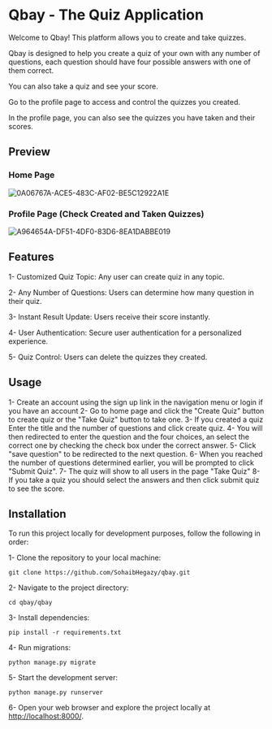 # Qbay - The Quiz Application

Welcome to Qbay! This platform allows you to create and take quizzes.

Qbay is designed to help you create a quiz of your own with any number of questions,
each question should have four possible answers with one of them correct.

You can also take a quiz and see your score.

Go to the profile page to access and control the quizzes you created.

In the profile page, you can also see the quizzes you have taken and their scores.

## Preview

### Home Page

![0A06767A-ACE5-483C-AF02-BE5C12922A1E](https://github.com/user-attachments/assets/022157c1-66a5-4dc9-b252-bdd16e397ba9)


### Profile Page (Check Created and Taken Quizzes)

![A964654A-DF51-4DF0-83D6-8EA1DABBE019](https://github.com/user-attachments/assets/99fb50ee-c2cb-4b98-a23f-9a3d80ff1c9c)


## Features

1- Customized Quiz Topic: Any user can create quiz in any topic.

2- Any Number of Questions: Users can determine how many question in their quiz.

3- Instant Result Update: Users receive their score instantly.

4- User Authentication: Secure user authentication for a personalized experience.

5- Quiz Control: Users can delete the quizzes they created.

## Usage

1- Create an account using the sign up link in the navigation menu or login if you have an account
2- Go to home page and click the "Create Quiz" button to create quiz or the "Take Quiz" button to take one.
3- If you created a quiz Enter the title and the number of questions and click create quiz.
4- You will then redirected to enter the question and the four choices, an select the correct one by checking the check box under the correct answer.
5- Click "save question" to be redirected to the next question.
6- When you reached the number of questions determined earlier, you will be prompted to click "Submit Quiz".
7- The quiz will show to all users in the page "Take Quiz"
8- If you take a quiz you should select the answers and then click submit quiz to see the score.


## Installation

To run this project locally for development purposes, follow the following in order:


1- Clone the repository to your local machine:

   ```shell
   git clone https://github.com/SohaibHegazy/qbay.git
   ```

2- Navigate to the project directory:

   ```shell
   cd qbay/qbay
   ```

3- Install dependencies:

   ```shell
   pip install -r requirements.txt
   ```

4- Run migrations:

   ```shell
   python manage.py migrate
   ```


5- Start the development server:

   ```shell
   python manage.py runserver
   ```

6- Open your web browser and explore the project locally at [http://localhost:8000/](http://localhost:8000/).


